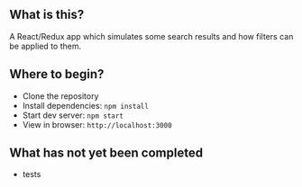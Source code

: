 ## What is this?
A React/Redux app which simulates some search results and how filters can be applied to them.

## Where to begin?
- Clone the repository
- Install dependencies: `npm install`
- Start dev server: `npm start`
- View in browser: `http://localhost:3000`

## What has not yet been completed
- tests
